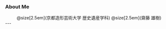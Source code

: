 ### About Me

<div style="text-align: right;">
@size[2.5em](京都造形芸術大学 歴史遺産学科) 
@size[2.5em](齋藤 雄樹)
</div>
---
